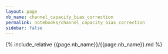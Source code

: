 ```yaml
---
layout: page
nb_name: channel_capacity_bias_correction
permalink: notebooks/channel_capacity_bias_correction
sidebar: false
---
```


{% include_relative {{page.nb_name}}/{{page.nb_name}}.md %}
